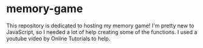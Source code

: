 # memory-game
This repository is dedicated to hosting my memory game! I'm pretty new to JavaScript, so I needed a lot of help creating some of the functions. I used a youtube video by Online Tutorials to help. 
